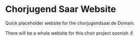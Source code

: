 # Chorjugend Saar Website

Quick placeholder website for the chorjugendsaar.de Domain.

There will be a whole website for this choir project soonish ✌️

